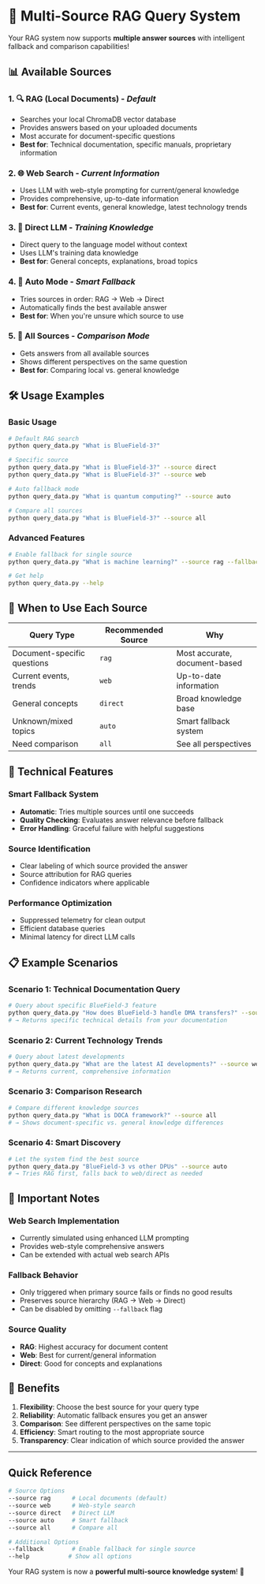 # 🚀 Multi-Source RAG Query System

Your RAG system now supports **multiple answer sources** with intelligent fallback and comparison capabilities!

## 📊 Available Sources

### 1. 🔍 **RAG (Local Documents)** - *Default*
- Searches your local ChromaDB vector database
- Provides answers based on your uploaded documents
- Most accurate for document-specific questions
- **Best for**: Technical documentation, specific manuals, proprietary information

### 2. 🌐 **Web Search** - *Current Information*
- Uses LLM with web-style prompting for current/general knowledge
- Provides comprehensive, up-to-date information
- **Best for**: Current events, general knowledge, latest technology trends

### 3. 🧠 **Direct LLM** - *Training Knowledge*
- Direct query to the language model without context
- Uses LLM's training data knowledge
- **Best for**: General concepts, explanations, broad topics

### 4. 🔄 **Auto Mode** - *Smart Fallback*
- Tries sources in order: RAG → Web → Direct
- Automatically finds the best available answer
- **Best for**: When you're unsure which source to use

### 5. 🔀 **All Sources** - *Comparison Mode*
- Gets answers from all available sources
- Shows different perspectives on the same question
- **Best for**: Comparing local vs. general knowledge

## 🛠️ Usage Examples

### Basic Usage
```bash
# Default RAG search
python query_data.py "What is BlueField-3?"

# Specific source
python query_data.py "What is BlueField-3?" --source direct
python query_data.py "What is BlueField-3?" --source web

# Auto fallback mode
python query_data.py "What is quantum computing?" --source auto

# Compare all sources
python query_data.py "What is BlueField-3?" --source all
```

### Advanced Features
```bash
# Enable fallback for single source
python query_data.py "What is machine learning?" --source rag --fallback

# Get help
python query_data.py --help
```

## 🎯 When to Use Each Source

| Query Type | Recommended Source | Why |
|------------|-------------------|-----|
| Document-specific questions | `rag` | Most accurate, document-based |
| Current events, trends | `web` | Up-to-date information |
| General concepts | `direct` | Broad knowledge base |
| Unknown/mixed topics | `auto` | Smart fallback system |
| Need comparison | `all` | See all perspectives |

## 🔧 Technical Features

### Smart Fallback System
- **Automatic**: Tries multiple sources until one succeeds
- **Quality Checking**: Evaluates answer relevance before fallback
- **Error Handling**: Graceful failure with helpful suggestions

### Source Identification
- Clear labeling of which source provided the answer
- Source attribution for RAG queries
- Confidence indicators where applicable

### Performance Optimization
- Suppressed telemetry for clean output
- Efficient database queries
- Minimal latency for direct LLM calls

## 📋 Example Scenarios

### Scenario 1: Technical Documentation Query
```bash
# Query about specific BlueField-3 feature
python query_data.py "How does BlueField-3 handle DMA transfers?" --source rag
# → Returns specific technical details from your documentation
```

### Scenario 2: Current Technology Trends
```bash
# Query about latest developments
python query_data.py "What are the latest AI developments?" --source web
# → Returns current, comprehensive information
```

### Scenario 3: Comparison Research
```bash
# Compare different knowledge sources
python query_data.py "What is DOCA framework?" --source all
# → Shows document-specific vs. general knowledge differences
```

### Scenario 4: Smart Discovery
```bash
# Let the system find the best source
python query_data.py "BlueField-3 vs other DPUs" --source auto
# → Tries RAG first, falls back to web/direct as needed
```

## 🚨 Important Notes

### Web Search Implementation
- Currently simulated using enhanced LLM prompting
- Provides web-style comprehensive answers
- Can be extended with actual web search APIs

### Fallback Behavior
- Only triggered when primary source fails or finds no good results
- Preserves source hierarchy (RAG → Web → Direct)
- Can be disabled by omitting `--fallback` flag

### Source Quality
- **RAG**: Highest accuracy for document content
- **Web**: Best for current/general information
- **Direct**: Good for concepts and explanations

## 🎉 Benefits

1. **Flexibility**: Choose the best source for your query type
2. **Reliability**: Automatic fallback ensures you get an answer
3. **Comparison**: See different perspectives on the same topic
4. **Efficiency**: Smart routing to the most appropriate source
5. **Transparency**: Clear indication of which source provided the answer

---

## Quick Reference

```bash
# Source Options
--source rag      # Local documents (default)
--source web      # Web-style search
--source direct   # Direct LLM
--source auto     # Smart fallback
--source all      # Compare all

# Additional Options
--fallback        # Enable fallback for single source
--help           # Show all options
```

Your RAG system is now a **powerful multi-source knowledge system**! 🚀 